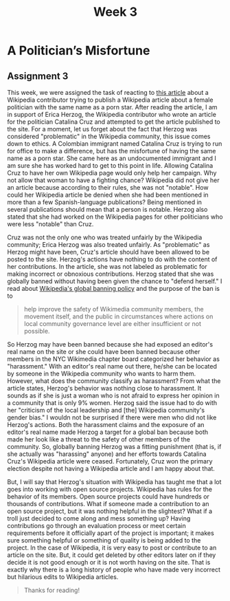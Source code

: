 ﻿---
layout: post
title: Week 3
---

# A Politician’s Misfortune
## Assignment 3

  This week, we were assigned the task of reacting to [this article](https://qz.com/1352568/running-for-office-is-hard-when-you-have-a-porn-stars-name-this-makes-it-worse/) about a Wikipedia contributor trying to publish a Wikipedia article about a female politician with the same name as a porn star. After reading the article, I am in support of Erica Herzog, the Wikipedia contributor who wrote an article for the politician Catalina Cruz and attempted to get the article published to the site. For a moment, let us forget about the fact that Herzog was considered "problematic" in the Wikipedia community, this issue comes down to ethics. A Colombian immigrant named Catalina Cruz is trying to run for office to make a difference, but has the misfortune of having the same name as a porn star. She came here as an undocumented immigrant and I am sure she has worked hard to get to this point in life. Allowing Catalina Cruz to have her own Wikipedia page would only help her campaign. Why not allow that woman to have a fighting chance? Wikipedia did not give her an article because according to their rules, she was not "notable". How could her Wikipedia article be denied when she had been mentioned in more than a few Spanish-language publications? Being mentioned in several publications should mean that a person is notable. Herzog also stated that she had worked on the Wikipedia pages for other politicians who were less "notable" than Cruz. 

  Cruz was not the only one who was treated unfairly by the Wikipedia community; Erica Herzog was also treated unfairly. As "problematic" as Herzog might have been, Cruz's article should have been allowed to be posted to the site. Herzog's actions have nothing to do with the content of her contributions. In the article, she was not labeled as problematic for making incorrect or obnoxious contributions. Herzog stated that she was globally banned without having been given the chance to "defend herself." I read about [Wikipedia's global banning policy](https://meta.m.wikimedia.org/wiki/WMF_Global_Ban_Policy) and the purpose of the ban is to 
> help improve the safety of Wikimedia community members, the movement itself, and the public in circumstances where actions on local community governance level are either insufficient or not possible.

  So Herzog may have been banned because she had exposed an editor's real name on the site or she could have been banned because other members in the NYC Wikimedia chapter board categorized her behavior as "harassment." With an editor's real name out there, he/she can be located by someone in the Wikipedia community who wants to harm them. However, what does the community classify as harassment? From what the article states, Herzog's behavior was nothing close to harassment. It sounds as if she is just a woman who is not afraid to express her opinion in a community that is only 9% women. Herzog said the issue had to do with her "criticism of the local leadership and [the] Wikipedia community's gender bias." I wouldn not be surprised if there were men who did not like Herzog's actions. Both the harassment claims and the exposure of an editor's real name made Herzog a target for a global ban because both made her look like a threat to the safety of other members of the community. So, globally banning Herzog was a fitting punishment (that is, if she actually was "harassing" anyone) and her efforts towards Catalina Cruz's Wikipedia article were ceased. Fortunately, Cruz won the primary election despite not having a Wikipedia article and I am happy about that. 

  But, I will say that Herzog's situation with Wikipedia has taught me that a lot goes into working with open source projects. Wikipedia has rules for the behavior of its members. Open source projects could have hundreds or thousands of contributions. What if someone made a contribution to an open source project, but it was nothing helpful in the slightest? What if a troll just decided to come along and mess something up? Having contributions go through an evaluation process or meet certain requirements before it officially apart of the project is important; it makes sure something helpful or something of quality is being added to the project. In the case of Wikipedia, it is very easy to post or contribute to an article on the site. But, it could get deleted by other editors later on if they decide it is not good enough or it is not worth having on the site. That is exactly why there is a long history of people who have made very incorrect but hilarious edits to Wikipedia articles. 

> Thanks for reading!
